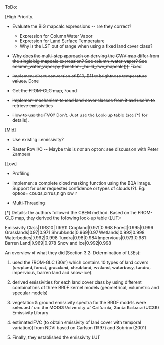 ToDo:

[High Priority]

- Evaluate the BIG mapcalc expressions -- are they correct?

  - Expression for Column Water Vapor
  - Expression for Land Surface Temperature
  - Why is the LST out of range when using a fixed land cover class?

- ~~Why does the multi-step approach on deriving the CWV map differ from the
  single big mapcalc expression? See column_water_vapor? See
  column_water_vapor.py (function: _build_cwv_mapcalc()).~~ Fixed

- ~~Implement direct conversion of B10, B11 to brightness temperature values.~~  Done

- ~~Get the FROM-GLC map,~~ Found
- ~~implement mechanism to read land cover classes from it
  and use'm to retrieve emissivities~~

- ~~How to use the FVC?~~ Don't. Just use the Look-up table (see [\*] for details).


[Mid]

- Use existing i.emissivity?

- Raster Row I/O -- Maybe this is *not* an option: see discussion with Peter
  Zambelli

[Low]

- Profiling

- Implement a complete cloud masking function using the BQA image. Support for
  user requested confidence or types of clouds (?). Eg: optios=
  clouds,cirrus,high,low ?

- Multi-Threading


[\*] Details: the authors followed the CBEM method. Based on the FROM-GLC map,
they derived the following look-up table (LUT):

Emissivity Class|TIRS10|TIRS11
Cropland|0.971|0.968
Forest|0.995|0.996
Grasslands|0.97|0.971
Shrublands|0.969|0.97
Wetlands|0.992|0.998
Waterbodies|0.992|0.998
Tundra|0.98|0.984
Impervious|0.973|0.981
Barren Land|0.969|0.978
Snow and ice|0.992|0.998

An overview of what they did (Section 3.2: Determination of LSEs):

1) used the FROM-GLC (30m) which contains 10 types of land covers (cropland,
forest, grassland, shrubland, wetland, waterbody, tundra, impervious, barren
land and snow-ice).

2) derived emissivities for each land cover class by using different
combinations of three BRDF kernel models (geometrical, volumetric and specular
models)

3) vegetation & ground emissivity spectra for the BRDF models were selected
from the MODIS University of California, Santa Barbara (UCSB) Emissivity
Library

4) estimated FVC (to obtain emissivity of land cover with temporal variation))
from NDVI based on Carlson (1997) and Sobrino (2001)

5) Finally, they established the emissivity LUT


